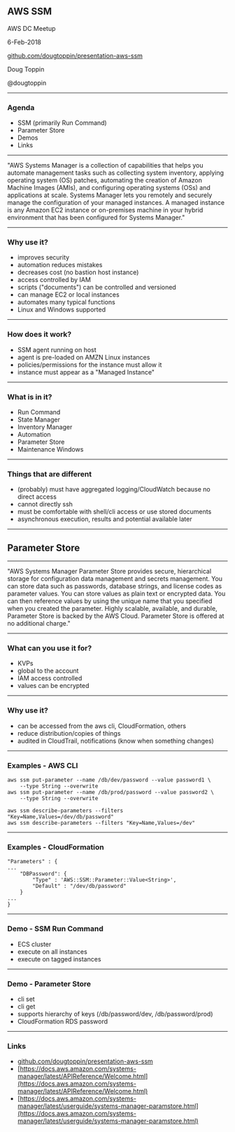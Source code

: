## AWS SSM

AWS DC Meetup

6-Feb-2018

[github.com/dougtoppin/presentation-aws-ssm](https://github.com/dougtoppin/presentation-aws-ssm)

Doug Toppin

@dougtoppin

---
### Agenda

* SSM (primarily Run Command)
* Parameter Store
* Demos
* Links

---

"AWS Systems Manager is a collection of capabilities that helps you automate management tasks such as collecting system inventory, applying operating system (OS) patches, automating the creation of Amazon Machine Images (AMIs), and configuring operating systems (OSs) and applications at scale. Systems Manager lets you remotely and securely manage the configuration of your managed instances. A managed instance is any Amazon EC2 instance or on-premises machine in your hybrid environment that has been configured for Systems Manager."

---
### Why use it?

* improves security
* automation reduces mistakes
* decreases cost (no bastion host instance)
* access controlled by IAM
* scripts ("documents") can be controlled and versioned
* can manage EC2 or local instances
* automates many typical functions
* Linux and Windows supported

---

### How does it work?

* SSM agent running on host
* agent is pre-loaded on AMZN Linux instances
* policies/permissions for the instance must allow it
* instance must appear as a "Managed Instance"

---

### What is in it?

* Run Command
* State Manager
* Inventory Manager
* Automation
* Parameter Store
* Maintenance Windows

---

### Things that are different

* (probably) must have aggregated logging/CloudWatch because no direct access
* cannot directly ssh
* must be comfortable with shell/cli access or use stored documents
* asynchronous execution, results and potential available later

---

## Parameter Store

---

"AWS Systems Manager Parameter Store provides secure, hierarchical storage for configuration data management and secrets management. You can store data such as passwords, database strings, and license codes as parameter values. You can store values as plain text or encrypted data. You can then reference values by using the unique name that you specified when you created the parameter. Highly scalable, available, and durable, Parameter Store is backed by the AWS Cloud. Parameter Store is offered at no additional charge."

---

### What can you use it for?
* KVPs
* global to the account
* IAM access controlled
* values can be encrypted

---
### Why use it?

* can be accessed from the aws cli, CloudFormation, others
* reduce distribution/copies of things
* audited in CloudTrail, notifications (know when something changes)

---

### Examples - AWS CLI

```
aws ssm put-parameter --name /db/dev/password --value password1 \
    --type String --overwrite
aws ssm put-parameter --name /db/prod/password --value password2 \
    --type String --overwrite

aws ssm describe-parameters --filters "Key=Name,Values=/dev/db/password"
aws ssm describe-parameters --filters "Key=Name,Values=/dev"
```

---

### Examples - CloudFormation

```
"Parameters" : {
...
    "DBPassword": {
        "Type" : 'AWS::SSM::Parameter::Value<String>',
        "Default" : "/dev/db/password"
    }
...
}

```
---

### Demo - SSM Run Command

* ECS cluster
* execute on all instances
* execute on tagged instances

---

### Demo - Parameter Store

* cli set
* cli get
* supports hierarchy of keys (/db/password/dev, /db/password/prod)
* CloudFormation RDS password

---

### Links

* [github.com/dougtoppin/presentation-aws-ssm](https://github.com/dougtoppin/presentation-aws-ssm)
* [https://docs.aws.amazon.com/systems-manager/latest/APIReference/Welcome.html](https://docs.aws.amazon.com/systems-manager/latest/APIReference/Welcome.html)
* [https://docs.aws.amazon.com/systems-manager/latest/userguide/systems-manager-paramstore.html](https://docs.aws.amazon.com/systems-manager/latest/userguide/systems-manager-paramstore.html)
